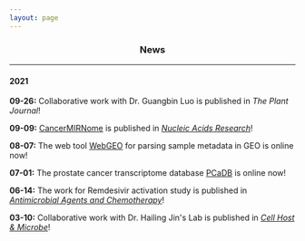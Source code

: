 ```yaml
---
layout: page
---
```


<div align="center"><h3>News</h3></div>

------------------------------------------

#### 2021

**09-26:** Collaborative work with Dr. Guangbin Luo is published in *The Plant Journal*!

**09-09:** [CancerMIRNome](http://bioinfo.jialab-ucr.org/CancerMIRNome/) is published in *[Nucleic Acids Research](https://doi.org/10.1093/nar/gkab784)*!

**08-07:** The web tool [WebGEO](http://bioinfo.jialab-ucr.org/WebGEO/) for parsing sample metadata in GEO is online now!

**07-01:** The prostate cancer transcriptome database [PCaDB](http://bioinfo.jialab-ucr.org/PCaDB/) is online now!

**06-14:** The work for Remdesivir activation study is published in *[Antimicrobial Agents and Chemotherapy](https://doi.org/10.1128/AAC.00602-21)*!

**03-10:** Collaborative work with Dr. Hailing Jin's Lab is published in *[Cell Host & Microbe](https://doi.org/10.1016/j.chom.2021.01.005)*!
